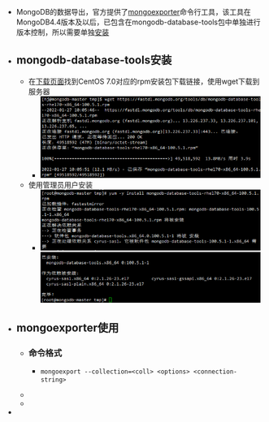 - MongoDB的数据导出，官方提供了[mongoexporter](https://docs.mongodb.com/database-tools/mongoexport/)命令行工具，该工具在MongoDB4.4版本及以后，已包含在mongodb-database-tools包中单独进行版本控制，所以需要单独[安装](https://docs.mongodb.com/database-tools/installation/installation-linux/)
- ## mongodb-database-tools安装
	- 在[下载页面](https://www.mongodb.com/try/download/database-tools?tck=docs_databasetools)找到CentOS 7.0对应的rpm安装包下载链接，使用wget下载到服务器
		- ![image.png](../assets/image_1643249429238_0.png)
	- 使用管理员用户安装
		- ![image.png](../assets/image_1643249579582_0.png)
		  ![image.png](../assets/image_1643249595934_0.png)
- ## mongoexporter使用
	- ### 命令格式
		- ```shell
		  mongoexport --collection=<coll> <options> <connection-string>
		  ```
	-
	-
-